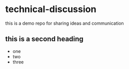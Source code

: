 # technical-discussion
this is a demo repo for sharing ideas and communication


## this is a second heading 

* one 
* two 
* three 

